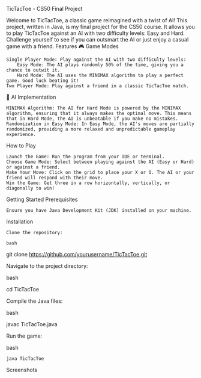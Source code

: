 TicTacToe - CS50 Final Project

Welcome to TicTacToe, a classic game reimagined with a twist of AI! This project, written in Java, is my final project for the CS50 course. It allows you to play TicTacToe against an AI with two difficulty levels: Easy and Hard. Challenge yourself to see if you can outsmart the AI or just enjoy a casual game with a friend.
Features
🎮 Game Modes

    Single Player Mode: Play against the AI with two difficulty levels:
        Easy Mode: The AI plays randomly 50% of the time, giving you a chance to outwit it.
        Hard Mode: The AI uses the MINIMAX algorithm to play a perfect game. Good luck beating it!
    Two Player Mode: Play against a friend in a classic TicTacToe match.

🧠 AI Implementation

    MINIMAX Algorithm: The AI for Hard Mode is powered by the MINIMAX algorithm, ensuring that it always makes the optimal move. This means that in Hard Mode, the AI is unbeatable if you make no mistakes.
    Randomization in Easy Mode: In Easy Mode, the AI's moves are partially randomized, providing a more relaxed and unpredictable gameplay experience.

How to Play

    Launch the Game: Run the program from your IDE or terminal.
    Choose Game Mode: Select between playing against the AI (Easy or Hard) or against a friend.
    Make Your Move: Click on the grid to place your X or O. The AI or your friend will respond with their move.
    Win the Game: Get three in a row horizontally, vertically, or diagonally to win!

Getting Started
Prerequisites

    Ensure you have Java Development Kit (JDK) installed on your machine.

Installation

    Clone the repository:

    bash

git clone https://github.com/yourusername/TicTacToe.git

Navigate to the project directory:

bash

cd TicTacToe

Compile the Java files:

bash

javac TicTacToe.java

Run the game:

bash

    java TicTacToe

Screenshots


